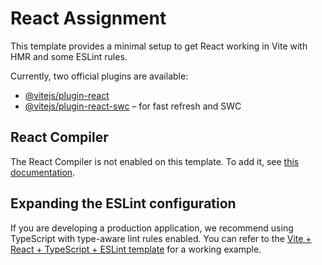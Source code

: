 # React Assignment

This template provides a minimal setup to get React working in Vite with HMR and some ESLint rules.

Currently, two official plugins are available:

- [@vitejs/plugin-react](https://github.com/vitejs/vite/tree/main/packages/plugin-react)
- [@vitejs/plugin-react-swc](https://github.com/vitejs/vite-plugin-react-swc) – for fast refresh and SWC

## React Compiler

The React Compiler is not enabled on this template. To add it, see [this documentation](https://react.dev/learn/react-compiler/installation).

## Expanding the ESLint configuration

If you are developing a production application, we recommend using TypeScript with type-aware lint rules enabled. You can refer to the [Vite + React + TypeScript + ESLint template](https://github.com/igorskyflyer/vite-react-ts-eslint) for a working example.